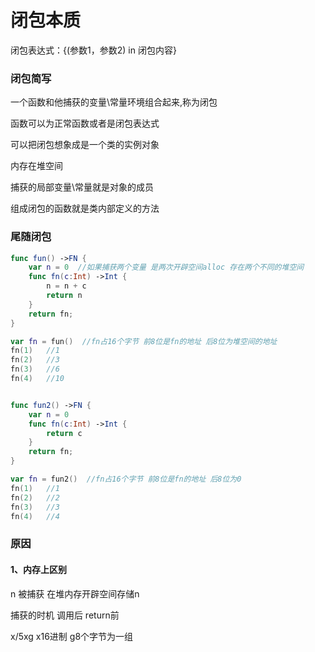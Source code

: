 # 闭包本质

闭包表达式：{(参数1，参数2) in 闭包内容}

### 闭包简写

一个函数和他捕获的变量\常量环境组合起来,称为闭包

函数可以为正常函数或者是闭包表达式



可以把闭包想象成是一个类的实例对象

内存在堆空间

捕获的局部变量\常量就是对象的成员

组成闭包的函数就是类内部定义的方法

### 尾随闭包







```swift
func fun() ->FN {
    var n = 0  //如果捕获两个变量 是两次开辟空间alloc 存在两个不同的堆空间
    func fn(c:Int) ->Int {
        n = n + c
        return n
    }
    return fn;
}

var fn = fun()  //fn占16个字节 前8位是fn的地址 后8位为堆空间的地址
fn(1)  	//1
fn(2)  	//3
fn(3) 	//6
fn(4) 	//10


func fun2() ->FN {
    var n = 0
    func fn(c:Int) ->Int {
        return c
    }
    return fn;
}

var fn = fun2()  //fn占16个字节 前8位是fn的地址 后8位为0
fn(1)  	//1
fn(2)  	//2
fn(3) 	//3
fn(4) 	//4
```

### 原因



####  1、内存上区别

n 被捕获  在堆内存开辟空间存储n 

捕获的时机  调用后 return前

  x/5xg x16进制  g8个字节为一组